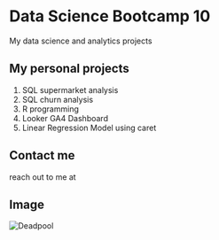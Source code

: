 # Data Science Bootcamp 10
My data science and analytics projects

## My personal projects
1. SQL supermarket analysis
2. SQL churn analysis
3. R programming
4. Looker GA4 Dashboard
5. Linear Regression Model using caret

## Contact me
reach out to me at

## Image
![Deadpool](https://www.denofgeek.com/wp-content/uploads/2020/11/webstory-deadpool-image06-1.jpg)
